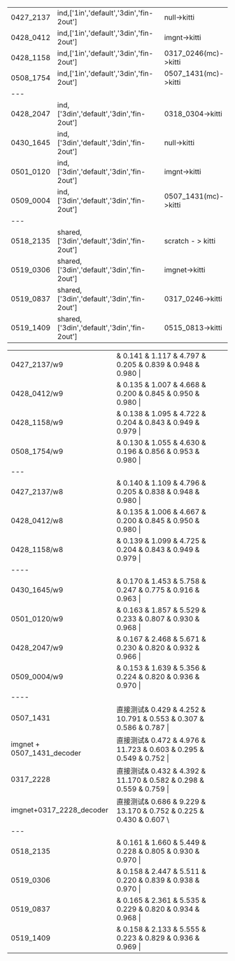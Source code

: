||||
|---|---|---|
|0427_2137|ind,['1in','default','3din','fin-2out']|null->kitti|
|0428_0412|ind,['1in','default','3din','fin-2out']|imgnt->kitti|
|0428_1158|ind,['1in','default','3din','fin-2out']|0317_0246(mc)->kitti|
|0508_1754|ind,['1in','default','3din','fin-2out']|0507_1431(mc)->kitti||
|---|||
|0428_2047|ind,['3din','default','3din','fin-2out']|0318_0304->kitti|
|0430_1645|ind,['3din','default','3din','fin-2out']|null->kitti|
|0501_0120|ind,['3din','default','3din','fin-2out']|imgnt->kitti|
|0509_0004|ind,['3din','default','3din','fin-2out']|0507_1431(mc)->kitti|
|---|||
|0518_2135|shared,['3din','default','3din','fin-2out']|scratch - > kitti|
|0519_0306|shared,['3din','default','3din','fin-2out']|imgnet->kitti|
|0519_0837|shared,['3din','default','3din','fin-2out']|0317_0246->kitti|
|0519_1409|shared,['3din','default','3din','fin-2out']|0515_0813->kitti|

||||
|---|---|---|
|0427_2137/w9|&   0.141  &   1.117  &   4.797  &   0.205  &   0.839  &   0.948  &   0.980  \\||
|0428_0412/w9|&   0.135  &   1.007  &   4.668  &   0.200  &   0.845  &   0.950  &   0.980  \\||
|0428_1158/w9|&   0.138  &   1.095  &   4.722  &   0.204  &   0.843  &   0.949  &   0.979  \\||
|0508_1754/w9|&   0.130  &   1.055  &   4.630  &   0.196  &   0.856  &   0.953  &   0.980  \\|
|---||
|0427_2137/w8|&   0.140  &   1.109  &   4.796  &   0.205  &   0.838  &   0.948  &   0.980  \\||
|0428_0412/w8|&   0.135  &   1.006  &   4.667  &   0.200  &   0.845  &   0.950  &   0.980  \\||
|0428_1158/w8|&   0.139  &   1.099  &   4.725  &   0.204  &   0.843  &   0.949  &   0.979  \\||
|----|||
|0430_1645/w9|&   0.170  &   1.453  &   5.758  &   0.247  &   0.775  &   0.916  &   0.963  \\||
|0501_0120/w9|&   0.163  &   1.857  &   5.529  &   0.233  &   0.807  &   0.930  &   0.968  \\||
|0428_2047/w9|&   0.167  &   2.468  &   5.671  &   0.230  &   0.820  &   0.932  &   0.966  \\||
|0509_0004/w9|&   0.153  &   1.639  &   5.356  &   0.224  &   0.820  &   0.936  &   0.970  \\|
|----|||
|0507_1431|直接测试&   0.429  &   4.252  &  10.791  &   0.553  &   0.307  &   0.586  &   0.787  \\|
|imgnet + 0507_1431_decoder|直接测试&   0.472  &   4.976  &  11.723  &   0.603  &   0.295  &   0.549  &   0.752  \\|
|0317_2228|直接测试&   0.432  &   4.392  &  11.170  &   0.582  &   0.298  &   0.559  &   0.759  \\|
|imgnet+0317_2228_decoder|直接测试&   0.686  &   9.229  &  13.170  &   0.752  &   0.225  &   0.430  &   0.607  \\
|---|||||
|0518_2135|&   0.161  &   1.660  &   5.449  &   0.228  &   0.805  &   0.930  &   0.970  \\|
|0519_0306|&   0.158  &   2.447  &   5.511  &   0.220  &   0.839  &   0.938  &   0.970  \\|
|0519_0837|&   0.165  &   2.361  &   5.535  &   0.229  &   0.820  &   0.934  &   0.968  \\|
|0519_1409|&   0.158  &   2.133  &   5.555  &   0.223  &   0.829  &   0.936  &   0.969  \\|

